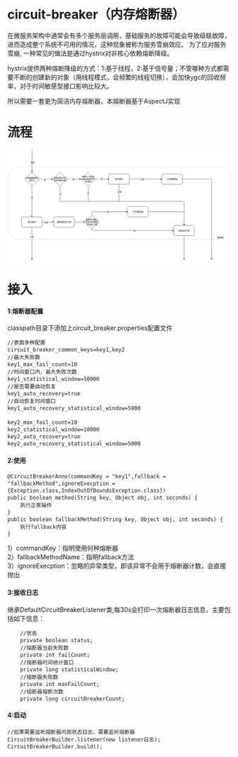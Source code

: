 # circuit-breaker（内存熔断器）

在微服务架构中通常会有多个服务层调用，基础服务的故障可能会导致级联故障，进而造成整个系统不可用的情况，这种现象被称为服务雪崩效应。
为了应对服务雪崩, 一种常见的做法是通过hystrix对非核心依赖熔断降级。

hystrix提供两种熔断降级的方式：1:基于线程，2:基于信号量；不管哪种方式都需要不断的创建新的对象（用线程模式，会频繁的线程切换），会加快ygc的回收频率，对于时间敏感型接口影响比较大。

所以需要一套更为简洁内存熔断器，本熔断器基于AspectJ实现

# 流程
![Aaron Swartz](https://raw.githubusercontent.com/hzyian/circuit-breaker/master/%E7%86%94%E6%96%AD%E5%99%A8%E9%80%BB%E8%BE%91.png)

# 接入
#### 1:熔断器配置
classpath目录下添加上circuit_breaker.properties配置文件
```
//表面多种配置
circuit_breaker_common_keys=key1,key2
//最大失败数
key1_max_fail_count=10
//时间窗口内，最大失败次数
key1_statistical_window=10000
//是否需要自动恢复
key1_auto_recovery=true
//自动恢复时间窗口
key1_auto_recovery_statistical_window=5000
 
key2_max_fail_count=10
key2_statistical_window=10000
key2_auto_recovery=true
key2_auto_recovery_statistical_window=5000

```
#### 2:使用
```
@CircuitBreakerAnno(commandKey = "key1",fallback = "fallbackMethod",ignoreExecption = {Exception.class,IndexOutOfBoundsException.class})
public boolean method(String key, Object obj, int seconds) {
    执行正常操作
}
public boolean fallbackMethod(String key, Object obj, int seconds) {
    执行fallback内容
}
```
1）commandKey：指明使用何种熔断器 <br>
2）fallbackMethodName：指明fallback方法 <br>
3）ignoreExecption：忽略的异常类型，即该异常不会用于熔断器计数，会直接抛出

#### 3:接收日志
继承DefaultCircuitBreakerListener类,每30s会打印一次熔断器日志信息，主要包括如下信息：
```
    //状态
    private boolean status;
    //熔断器当前失败数
    private int failCount;
    //熔断器时间统计窗口
    private long statisticalWindow;
    //熔断器失败数
    private int maxFailCount;
    //熔断器熔断次数
    private long circuitBreakerCount;
```


#### 4:启动
```
//如果需要监听熔断器内部状态日志，需要监听熔断器
CircuitBreakerBuilder.listener(new listener日志);
CircuitBreakerBuilder.build();
```
